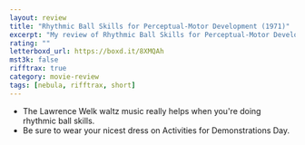 ```yaml
---
layout: review
title: "Rhythmic Ball Skills for Perceptual-Motor Development (1971)"
excerpt: "My review of Rhythmic Ball Skills for Perceptual-Motor Development (1971)"
rating: ""
letterboxd_url: https://boxd.it/8XMQAh
mst3k: false
rifftrax: true
category: movie-review
tags: [nebula, rifftrax, short]
---
```


- The Lawrence Welk waltz music really helps when you're doing rhythmic ball skills.
- Be sure to wear your nicest dress on Activities for Demonstrations Day.
